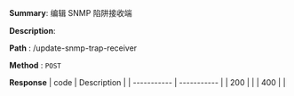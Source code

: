 **Summary**: 编辑 SNMP 陷阱接收端

**Description**:

**Path** : /update-snmp-trap-receiver

**Method** : `POST`

**Response**
| code      | Description |
| ----------- | ----------- |
|  200   |       |
|  400   |       |

